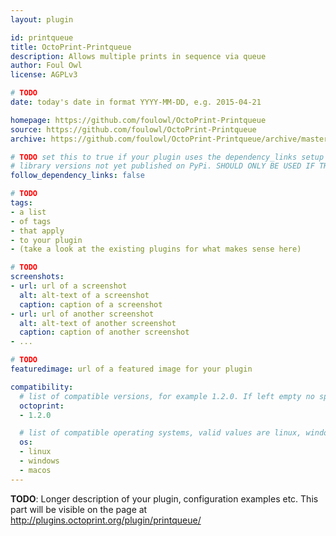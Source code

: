 ```yaml
---
layout: plugin

id: printqueue
title: OctoPrint-Printqueue
description: Allows multiple prints in sequence via queue
author: Foul Owl
license: AGPLv3

# TODO
date: today's date in format YYYY-MM-DD, e.g. 2015-04-21

homepage: https://github.com/foulowl/OctoPrint-Printqueue
source: https://github.com/foulowl/OctoPrint-Printqueue
archive: https://github.com/foulowl/OctoPrint-Printqueue/archive/master.zip

# TODO set this to true if your plugin uses the dependency_links setup parameter to include
# library versions not yet published on PyPi. SHOULD ONLY BE USED IF THERE IS NO OTHER OPTION!
follow_dependency_links: false

# TODO
tags:
- a list
- of tags
- that apply
- to your plugin
- (take a look at the existing plugins for what makes sense here)

# TODO
screenshots:
- url: url of a screenshot
  alt: alt-text of a screenshot
  caption: caption of a screenshot
- url: url of another screenshot
  alt: alt-text of another screenshot
  caption: caption of another screenshot
- ...

# TODO
featuredimage: url of a featured image for your plugin

compatibility:
  # list of compatible versions, for example 1.2.0. If left empty no specific version requirement will be assumed
  octoprint:
  - 1.2.0

  # list of compatible operating systems, valid values are linux, windows, macos, leaving empty defaults to all
  os:
  - linux
  - windows
  - macos
---
```


**TODO**: Longer description of your plugin, configuration examples etc. This part will be visible on the page at
http://plugins.octoprint.org/plugin/printqueue/
